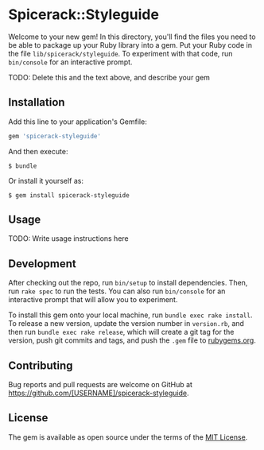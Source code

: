 # Spicerack::Styleguide

Welcome to your new gem! In this directory, you'll find the files you need to be able to package up your Ruby library into a gem. Put your Ruby code in the file `lib/spicerack/styleguide`. To experiment with that code, run `bin/console` for an interactive prompt.

TODO: Delete this and the text above, and describe your gem

## Installation

Add this line to your application's Gemfile:

```ruby
gem 'spicerack-styleguide'
```

And then execute:

    $ bundle

Or install it yourself as:

    $ gem install spicerack-styleguide

## Usage

TODO: Write usage instructions here

## Development

After checking out the repo, run `bin/setup` to install dependencies. Then, run `rake spec` to run the tests. You can also run `bin/console` for an interactive prompt that will allow you to experiment.

To install this gem onto your local machine, run `bundle exec rake install`. To release a new version, update the version number in `version.rb`, and then run `bundle exec rake release`, which will create a git tag for the version, push git commits and tags, and push the `.gem` file to [rubygems.org](https://rubygems.org).

## Contributing

Bug reports and pull requests are welcome on GitHub at https://github.com/[USERNAME]/spicerack-styleguide.

## License

The gem is available as open source under the terms of the [MIT License](http://opensource.org/licenses/MIT).
